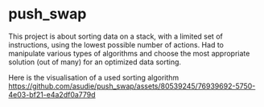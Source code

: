 # push_swap
This project is about sorting data on a stack, with a limited set of instructions, using the lowest possible number of actions. Had to manipulate various types of algorithms and choose the most appropriate solution (out of many) for an optimized data sorting.

Here is the visualisation of a used sorting algorithm
https://github.com/asudie/push_swap/assets/80539245/76939692-5750-4e03-bf21-e4a2df0a779d

